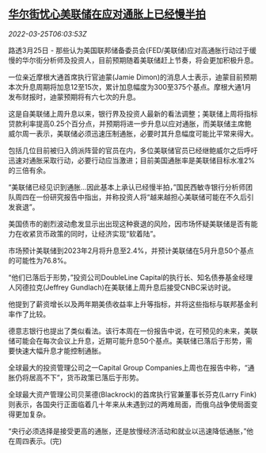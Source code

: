 <!--1648189862000-->
[华尔街忧心美联储在应对通胀上已经慢半拍](https://cn.reuters.com/article/wall-street-us-fed-inflation-0325-idCNKCS2LM0GN)
------

<div><i>2022-03-25T06:03:53Z</i></div><p>路透3月25日 - 那些认为美国联邦储备委员会(FED/美联储)应对高通胀行动过于缓慢的华尔街分析师及投资人，目前预期随着美联储赶上节奏，将会更加积极升息。</p><p>一位亲近摩根大通首席执行官迪蒙(Jamie Dimon)的消息人士表示，迪蒙目前预期本次升息周期将加息12至15次，累计加息幅度为300至375个基点。摩根大通1月发布财报时，迪蒙预期将有六七次的升息。</p><p>这是自美联储上周升息以来，银行界及投资人最新的看法调整；美联储上周将指标贷款利率提高0.25个百分点，并预期将进一步升息以应对通胀，而美联储主席鲍威尔周一表示，美联储必须迅速压制通胀，必要时其升息幅度可能比平常来得大。</p><p>包括几位目前被归入鸽派阵营的官员在内，多位美联储官员已经继鲍威尔之后呼吁迅速对通胀采取行动，必要行动应当激进；目前美国通胀率是美联储目标水准2%的三倍有余。</p><p>“美联储已经见识到通胀...因此基本上承认已经慢半拍，”国民西敏寺银行分析师团队周四在一份研究报告中指出，并称投资人将“越来越担心美联储可能在不久后引发衰退”。</p><p>美国债市的剧烈波动愈发显示出出现这种衰退的风险，因市场怀疑美联储是否有能力在收紧货币政策的同时，让经济实现“软着陆”。</p><p>市场预计美联储到2023年2月将升息至2.4%，并预计美联储在5月升息50个基点的可能性为76.8%。</p><p>“他们已落后于形势，”投资公司DoubleLine Capital的执行长、知名债券基金经理人冈德拉克(Jeffrey Gundlach)在美联储上周升息后接受CNBC采访时说。</p><p>他提到了薪资增长以及两年期美债收益率上升等指标，并将这些指标与联邦基金利率作了比较。</p><p>德意志银行也提出了类似看法。该行本周在一份报告中说，在可预见的未来，美联储可能会在每次会议上升息，近期可能升息50个基点。美联储已落后于形势，需要快速大幅升息才能控制通胀。</p><p>全球最大的投资管理公司之一Capital Group Companies上周也在报告中称，“通胀仍将居高不下”，货币政策已落后于形势。</p><p>全球最大资产管理公司贝莱德(Blackrock)的首席执行官兼董事长芬克(Larry Fink)则表示，各国央行正面临着几十年来从未遇到过的两难局面，而俄乌战争使局面变得更加复杂。</p><p>“央行必须选择是接受更高的通胀，还是放慢经济活动和就业以迅速降低通胀，”他在周四表示。(完)</p>
